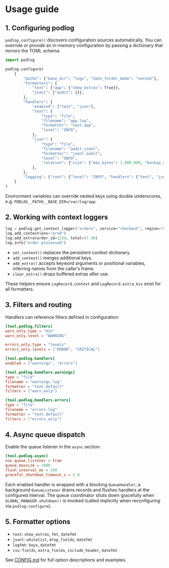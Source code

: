 # Usage guide

## 1. Configuring podlog

`podlog.configure()` discovers configuration sources automatically. You can override or provide an in-memory configuration by
passing a dictionary that mirrors the TOML schema.

```python
import podlog

podlog.configure(
    {
        "paths": {"base_dir": "logs", "date_folder_mode": "nested"},
        "formatters": {
            "text": {"app": {"show_extras": True}},
            "jsonl": {"audit": {}},
        },
        "handlers": {
            "enabled": ["text", "json"],
            "text": {
                "type": "file",
                "filename": "app.log",
                "formatter": "text.app",
                "level": "INFO",
            },
            "json": {
                "type": "file",
                "filename": "audit.jsonl",
                "formatter": "jsonl.audit",
                "level": "INFO",
                "rotation": {"size": {"max_bytes": 1_000_000, "backup_count": 5}},
            },
        },
        "logging": {"root": {"level": "INFO", "handlers": ["text", "json"]}},
    }
)
```

Environment variables can override nested keys using double underscores, e.g. `PODLOG__PATHS__BASE_DIR=/var/log/app`.

## 2. Working with context loggers

```python
log = podlog.get_context_logger("orders", service="checkout", region="us-east")
log.add_context(env="prod")
log.add_extra(order_id=1234, total=57.30)
log.info("order processed")
```

- `set_context()` replaces the persistent context dictionary.
- `add_context()` merges additional keys.
- `add_extra()` accepts keyword arguments or positional variables, inferring names from the caller’s frame.
- `clear_extra()` drops buffered extras after use.

These helpers ensure `LogRecord.context` and `LogRecord.extra_kvs` exist for all formatters.

## 3. Filters and routing

Handlers can reference filters defined in configuration:

```toml
[tool.podlog.filters]
warn_only.type = "min"
warn_only.level = "WARNING"

errors_only.type = "levels"
errors_only.levels = ["ERROR", "CRITICAL"]

[tool.podlog.handlers]
enabled = ["warnings", "errors"]

[tool.podlog.handlers.warnings]
type = "file"
filename = "warnings.log"
formatter = "text.default"
filters = ["warn_only"]

[tool.podlog.handlers.errors]
type = "file"
filename = "errors.log"
formatter = "text.default"
filters = ["errors_only"]
```

## 4. Async queue dispatch

Enable the queue listener in the `async` section:

```toml
[tool.podlog.async]
use_queue_listener = true
queue_maxsize = 1000
flush_interval_ms = 250
graceful_shutdown_timeout_s = 2.0
```

Each enabled handler is wrapped with a blocking `QueueHandler`; a background `QueueListener` drains records and flushes handlers at
the configured interval. The queue coordinator shuts down gracefully when `GLOBAL_MANAGER.shutdown()` is invoked (called implicitly
when reconfiguring via `podlog.configure`).

## 5. Formatter options

- `text`: `show_extras`, `fmt`, `datefmt`
- `jsonl`: `whitelist`, `drop_fields`, `datefmt`
- `logfmt`: `keys`, `datefmt`
- `csv`: `fields`, `extra_fields`, `include_header`, `datefmt`

See [CONFIG.md](CONFIG.md) for full option descriptions and examples.
